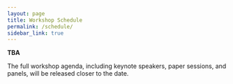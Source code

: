 ```yaml
---
layout: page
title: Workshop Schedule
permalink: /schedule/
sidebar_link: true
---
```


**TBA**

The full workshop agenda, including keynote speakers, paper sessions, and panels, will be released closer to the date.
